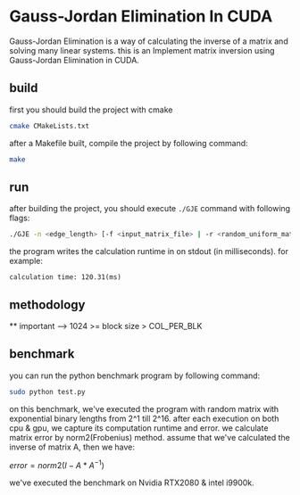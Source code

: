 
# Gauss-Jordan Elimination In CUDA

Gauss-Jordan Elimination is a way of calculating the inverse of a matrix and solving many linear systems. this is an Implement matrix inversion using Gauss-Jordan Elimination in CUDA.

## build

first you should build the project with cmake

```bash
cmake CMakeLists.txt
```

after a Makefile built, compile the project by following command:

```bash
make
```

## run

after building the project, you should execute `./GJE` command with following flags:

```bash
./GJE -n <edge_length> [-f <input_matrix_file> | -r <random_uniform_matrix>] -o <calculated_inverse_matrix_path> [-c <execute_on_cpu> | -g <execute_on_gpu>]
```

the program writes the calculation runtime in on stdout (in milliseconds). for example:

```out
calculation time: 120.31(ms)
```

## methodology
** important --> 1024 >= block size > COL_PER_BLK

## benchmark

you can run the python benchmark program by following command:

```bash
sudo python test.py 
```

on this benchmark, we've executed the program with random matrix with exponential binary lengths from 2^1 till 2^16.
after each execution on both cpu & gpu, we capture its computation runtime and error.
we calculate matrix error by norm2(Frobenius) method. assume that we've calculated the inverse of matrix A, then we have:

$error = norm2(I-A*A^{-1})$

we've executed the benchmark on Nvidia RTX2080 & intel i9900k.

